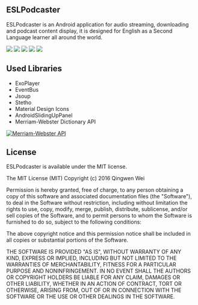 ## ESLPodcaster
ESLPodcaster is an Android application for audio streaming, downloading and podcast content display, it is designed for English as a Second Language learner all around the world.

![](screenshots/screenshot_1.png)
![](screenshots/screenshot_2.png)
![](screenshots/screenshot_3.png)
![](screenshots/screenshot_4.png)
![](screenshots/screenshot_5.png)

## Used Libraries
+ ExoPlayer
+ EventBus
+ Jsoup
+ Stetho
+ Material Design Icons
+ AndroidSlidingUpPanel
+ Merriam-Webster Dictionary API 

[![Merriam-Webster API](http://www.dictionaryapi.com/images/info/branding-guidelines/mw-logo-light-background-100x100.png "Merriam-Webster API")](http://www.dictionaryapi.com/)


## License
ESLPodcaster is available under the MIT license.

The MIT License (MIT)
Copyright (c) 2016 Qingwen Wei

Permission is hereby granted, free of charge, to any person obtaining a copy of this software and associated documentation files (the "Software"), to deal in the Software without restriction, including without limitation the rights to use, copy, modify, merge, publish, distribute, sublicense, and/or sell copies of the Software, and to permit persons to whom the Software is furnished to do so, subject to the following conditions:

The above copyright notice and this permission notice shall be included in all copies or substantial portions of the Software.

THE SOFTWARE IS PROVIDED "AS IS", WITHOUT WARRANTY OF ANY KIND, EXPRESS OR IMPLIED, INCLUDING BUT NOT LIMITED TO THE WARRANTIES OF MERCHANTABILITY, FITNESS FOR A PARTICULAR PURPOSE AND NONINFRINGEMENT. IN NO EVENT SHALL THE AUTHORS OR COPYRIGHT HOLDERS BE LIABLE FOR ANY CLAIM, DAMAGES OR OTHER LIABILITY, WHETHER IN AN ACTION OF CONTRACT, TORT OR OTHERWISE, ARISING FROM, OUT OF OR IN CONNECTION WITH THE SOFTWARE OR THE USE OR OTHER DEALINGS IN THE SOFTWARE.